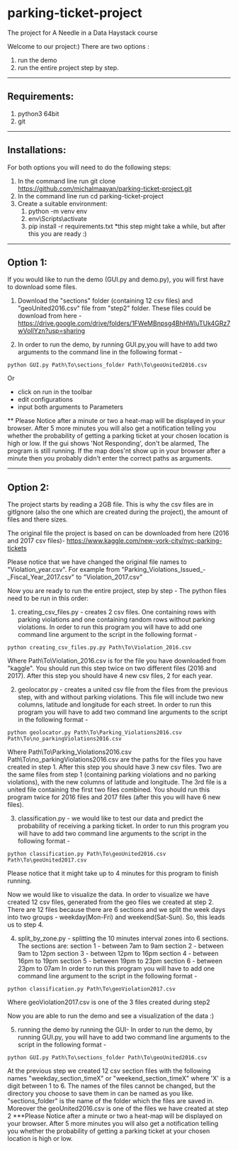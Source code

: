 # parking-ticket-project
The project for A Needle in a Data Haystack course

Welcome to our project:)
There are two options :
1. run the demo
2. run the entire project step by step.

-----------------
Requirements:
-----------------
1. python3 64bit
2. git

-----------------
Installations:
-----------------
For both options you will need to do the following steps:
1. In the command line run git clone https://github.com/michalmaayan/parking-ticket-project.git
2. In the command line run cd parking-ticket-project
3. Create a suitable environment:
    1. python -m venv env
    2. env\Scripts\activate
    3. pip install -r requirements.txt
    *this step might take a while, but after this you are ready :)

-------------
Option 1:
-------------
If you would like to run the demo (GUI.py and demo.py), you will first have to download some files.

1. Download the "sections" folder (containing 12 csv files) and "geoUnited2016.csv" file from "step2" folder. These files could be download from here -
https://drive.google.com/drive/folders/1FWeMBnpsg4BhHWIuTUk4GRz7wVolIYzn?usp=sharing

2. In order to run the demo, by running GUI.py,you will have to add two arguments to the command line in the following format -
```
python GUI.py Path\To\sections_folder Path\To\geoUnited2016.csv
```
Or
* click on run in the toolbar
* edit configurations
* input both arguments to Parameters

** Please Notice after a minute or two a heat-map will be displayed in your browser. After 5 more minutes you will also get a notification telling you whether the probability of getting a parking ticket at your chosen location is high or low.
If the gui shows 'Not Responding', don't be alarmed, The program is still running. If the map does'nt show up in your browser after a minute then you probably didn't enter the correct paths as arguments.

----------------
Option 2:
----------------
The project starts by reading a 2GB file.
This is why the csv files are in gitIgnore (also the one which are created during the project), the amount of files and there sizes.

The original file the project is based on can be downloaded from here (2016 and 2017 csv files)- https://www.kaggle.com/new-york-city/nyc-parking-tickets

Please notice that we have changed the original file names to "Violation_year.csv". For example from "Parking_Violations_Issued_-_Fiscal_Year_2017.csv" to "Violation_2017.csv"


Now you are ready to run the entire project, step by step -
The python files need to be run in this order:
1. creating_csv_files.py - creates 2 csv files. One containing rows with parking violations and one containing random rows without parking violations.
In order to run this program you will have to add one command line argument to the script in the following format -
```
python creating_csv_files.py.py Path\To\Violation_2016.csv
```
Where Path\To\Violation_2016.csv is for the file you have downloaded from "kaggle".
You should run this step twice on two different files (2016 and 2017).
After this step you should have 4 new csv files, 2 for each year.

2. geolocator.py - creates a united csv file from the files from the previous step, with and without parking violations. This file will include two new columns, latitude and longitude for each street.
In order to run this program you will have to add two command line arguments to the script in the following format -
```
python geolocator.py Path\To\Parking_Violations2016.csv Path\To\no_parkingViolations2016.csv
```
Where Path\To\Parking_Violations2016.csv Path\To\no_parkingViolations2016.csv are the paths for the files you have created in step 1.
After this step you should have 3 new csv files. Two are the same files from step 1 (containing parking violations and no parking violations), with the new columns of latitude and longitude. The 3rd file is a united file containing the first two files combined.
You should run this program twice for 2016 files and 2017 files (after this you will have 6 new files).


3. classification.py - we would like to test our data and predict the probability of receiving a parking ticket. In order to run this program you will have to add two command line arguments to the script in the following format -
```
python classification.py Path\To\geoUnited2016.csv Path\To\geoUnited2017.csv
```
Please notice that it might take up to 4 minutes for this program to finish running.

Now we would like to visualize the data. In order to visualize we have created 12 csv files, generated from the geo files we created at step 2.
There are 12 files because there are 6 sections and we split the week days into two groups - weekday(Mon-Fri) and weekend(Sat-Sun). So, this leads us to step 4.

4. split_by_zone.py - splitting the 10 minutes interval zones into 6 sections.
The sections are:
section 1 - between 7am to 9am
section 2 - between 9am to 12pm
section 3 - between 12pm to 16pm
section 4 - between 16pm to 19pm
section 5 - between 19pm to 23pm
section 6 - between 23pm to 07am
In order to run this program you will have to add one command line argument to the script in the following format -
```
python classification.py Path\To\geoViolation2017.csv
```
Where geoViolation2017.csv is one of the 3 files created during step2

Now you are able to run the demo and see a visualization of the data :)

5. running the demo by running the GUI-
In order to run the demo, by running GUI.py, you will have to add two command line arguments to the script in the following format -
```
python GUI.py Path\To\sections_folder Path\To\geoUnited2016.csv
```
At the previous step we created 12 csv section files with the following names "weekday_section_timeX" or "weekend_section_timeX" where 'X' is a digit between 1 to 6. The names of the files cannot be changed, but the directory you choose to save them in can be named as you like. "sections_folder" is the name of the folder which the files are saved in.
Moreover the geoUnited2016.csv is one of the files we have created at step 2
***Please Notice after a minute or two a heat-map will be displayed on your browser. After 5 more minutes you will also get a notification telling you whether the probability of getting a parking ticket at your chosen location is high or low.




